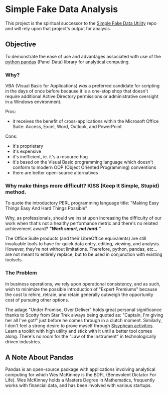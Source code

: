# Simple Fake Data Analysis

This project is the spiritual successor to the [Simple Fake Data Utility](https://github.com/CHMBRB/SimpleFakeDataUtility) repo and will rely upon that project's output for analysis.

## Objective

To demonstrate the ease of use and advantages associated with use of the [python pandas](https://pandas.pydata.org/) (Panel Data) library for analytical computing.

### Why?

VBA (Visual Basic for Applications) *was* a preferred candidate for scripting in the days of once before because it is a one-stop shop that doesn't require additional Active Directory permissions or administrative oversight in a Windows environment.

Pros:
- it receives the benefit of cross-applications within the Microsoft Office Suite: Access, Excel, Word, Outlook, and PowerPoint

Cons:
- it's proprietary
- it's expensive
- it's inefficient, ie. it's a resource hog
- it's based on the Visual Basic programming language which doesn't conform to modern OOP (Object Oriented Programming) conventions
- there are better open-source alternatives

### Why make things more difficult? KISS (Keep It Simple, Stupid) method.

To quote the introductory PERL programming language title: "Making Easy Things Easy And Hard Things Possible"

Why, as professionals, should we insist upon increasing the difficulty of our work when that's not a healthy performance metric and there's no related achievement award? ***"Work smart, not hard."***

The Office Suite products (and their LibreOffice equivalents) are still invaluable tools to have for quick data entry, editing, viewing, and analysis. However, they're not without limitations. Therefore, python, pandas, etc... are not meant to entirely replace, but to be used in conjunction with existing toolsets.

### The Problem

In business operations, we rely upon operational consistency, and as such, wish to minimize the possible introduction of "Expert Premiums" because the cost to rehire, retrain, and retain generally outweigh the opportunity cost of pursuing other options.

The adage "Under Promise, Over Deliver" holds great personal significance thanks to Scotty from Star Trek always being quoted as: "Captain, I'm giving her all I've got!" just before he comes through in a clutch moment. Similarly, I don't feel a strong desire to prove myself through [Sisyphean activities](https://en.wikipedia.org/wiki/Sisyphus). Learn a toolkit with high utility and stick with it until a better tool comes along. There's no room for the "Law of the Instrument" in technologically driven industries.

## A Note About Pandas

Pandas is an open-source package with applications involving analytical computing for which Wes McKinney is the BDFL (Benevolent Dictator For Life). Wes McKinney holds a Masters Degree in Mathematics, frequently works with financial data, and has been involved with various startups.